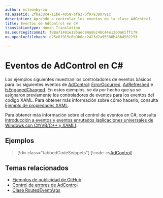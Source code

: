 ```yaml
---
author: mcleanbyron
ms.assetid: 2fba38c4-11be-4058-bfa3-5f979390791c
description: Aprende a controlar los eventos de la clase AdControl.
title: Eventos de AdControl en C#
translationtype: Human Translation
ms.sourcegitcommit: f88a71491e185aec84a86248c44e1200a65ff179
ms.openlocfilehash: e25e0f915c0b9b6ec2423d2a95386b45b4502253

---
```


# <a name="adcontrol-events-in-c"></a>Eventos de AdControl en C\# #  


Los ejemplos siguientes muestran los controladores de eventos básicos para los siguientes eventos de [AdControl](https://msdn.microsoft.com/library/windows/apps/microsoft.advertising.winrt.ui.adcontrol.aspx): [ErrorOccurred](https://msdn.microsoft.com/library/windows/apps/xaml/microsoft.advertising.winrt.ui.adcontrol.erroroccurred.aspx), [AdRefreshed](https://msdn.microsoft.com/library/windows/apps/xaml/microsoft.advertising.winrt.ui.adcontrol.adrefreshed.aspx) e [IsEngagedChanged](https://msdn.microsoft.com/library/windows/apps/xaml/microsoft.advertising.winrt.ui.adcontrol.isengagedchanged.aspx). En estos ejemplos, se da por hecho que ya se asignaron previamente los controladores de eventos para los eventos del código XAML. Para obtener más información sobre cómo hacerlo, consulta [Ejemplo de propiedades XAML](xaml-properties-example.md).

Para obtener más información sobre el control de eventos en C#, consulta [Introducción a eventos y eventos enrutados (aplicaciones universales de Windows con C#/VB/C++ y XAML)](http://msdn.microsoft.com/library/windows/apps/hh758286).

## <a name="examples"></a>Ejemplos

> [!div class="tabbedCodeSnippets"]
[!code-cs[AdControl](./code/AdvertisingSamples/AdControlSamples/cs/MainPage.xaml.cs#EventHandlers)]

## <a name="related-topics"></a>Temas relacionados

* [Ejemplos de publicidad de GitHub](http://aka.ms/githubads)
* [Control de errores de AdControl](adcontrol-error-handling.md)
* [Clase RoutedEventArgs](http://msdn.microsoft.com/library/system.windows.routedeventargs.aspx)

 

 



<!--HONumber=Dec16_HO2-->



